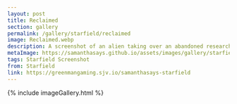 ```yaml
---
layout: post
title: Reclaimed
section: gallery
permalink: /gallery/starfield/reclaimed
image: Reclaimed.webp
description: A screenshot of an alien taking over an abandoned research facility from Starfield, taken by Samantha Says.
metaImage: https://samanthasays.github.io/assets/images/gallery/starfield/Reclaimed.webp
tags: Starfield Screenshot
from: Starfield
link: https://greenmangaming.sjv.io/samanthasays-starfield
---
```

{% include imageGallery.html %}